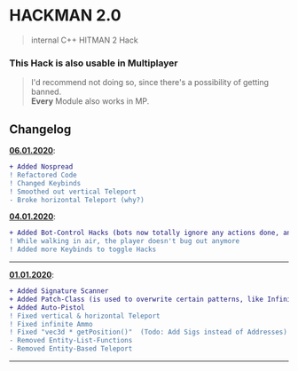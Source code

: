 # HACKMAN 2.0
> internal C++ HITMAN 2 Hack

### This Hack is also usable in Multiplayer
> I'd recommend not doing so, since there's a possibility of getting banned.  
> **Every** Module also works in MP.

## Changelog  
**[06.01.2020](https://github.com/CreepSore/Hitman2-Hack/tree/7f599a3eb9a8b3849d9e234dd149927d866c85dd)**:  
```diff
+ Added Nospread  
! Refactored Code  
! Changed Keybinds  
! Smoothed out vertical Teleport  
- Broke horizontal Teleport (why?)
```

**[04.01.2020](https://github.com/CreepSore/Hitman2-Hack/tree/7f1f3fe6a4c086d8c6d9e043e226e3335f3393b5)**:  
```diff
+ Added Bot-Control Hacks (bots now totally ignore any actions done, and also won't get suspicious of the player)   
! While walking in air, the player doesn't bug out anymore 
! Added more Keybinds to toggle Hacks 
```

----

**[01.01.2020](https://github.com/CreepSore/Hitman2-Hack/tree/f6e9dac9c639adb1095ba2628749ea616aa6a538)**:  
```diff
+ Added Signature Scanner  
+ Added Patch-Class (is used to overwrite certain patterns, like Infinite Ammo)  
+ Added Auto-Pistol  
! Fixed vertical & horizontal Teleport  
! Fixed infinite Ammo  
! Fixed "vec3d * getPosition()"  (Todo: Add Sigs instead of Addresses)  
- Removed Entity-List-Functions  
- Removed Entity-Based Teleport  
```

----
